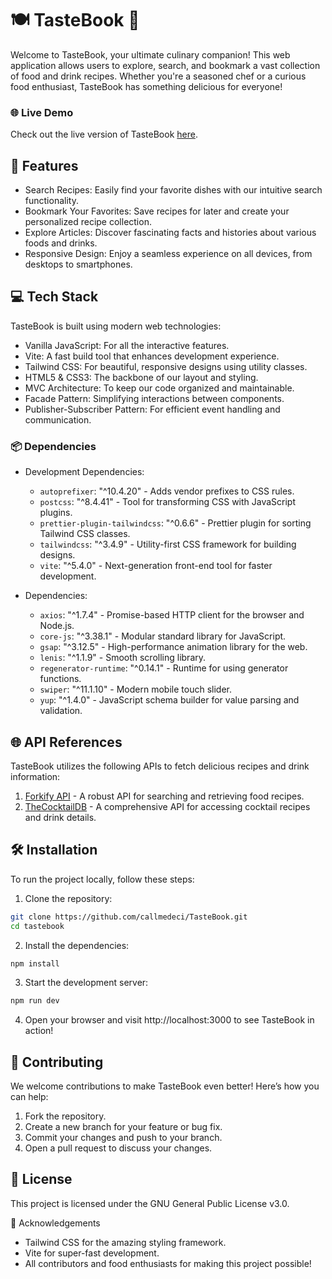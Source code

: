 # 🍽️ TasteBook 📖

Welcome to TasteBook, your ultimate culinary companion! This web application allows users to explore, search, and bookmark a vast collection of food and drink recipes. Whether you're a seasoned chef or a curious food enthusiast, TasteBook has something delicious for everyone!

### 🌐 Live Demo

Check out the live version of TasteBook [here](https://taste-book-one.vercel.app/).

## 🚀 Features

-   Search Recipes: Easily find your favorite dishes with our intuitive search functionality.
-   Bookmark Your Favorites: Save recipes for later and create your personalized recipe collection.
-   Explore Articles: Discover fascinating facts and histories about various foods and drinks.
-   Responsive Design: Enjoy a seamless experience on all devices, from desktops to smartphones.

## 💻 Tech Stack

TasteBook is built using modern web technologies:

-   Vanilla JavaScript: For all the interactive features.
-   Vite: A fast build tool that enhances development experience.
-   Tailwind CSS: For beautiful, responsive designs using utility classes.
-   HTML5 & CSS3: The backbone of our layout and styling.
-   MVC Architecture: To keep our code organized and maintainable.
-   Facade Pattern: Simplifying interactions between components.
-   Publisher-Subscriber Pattern: For efficient event handling and communication.

### 📦 Dependencies

-   Development Dependencies:

    -   `autoprefixer`: "^10.4.20" - Adds vendor prefixes to CSS rules.
    -   `postcss`: "^8.4.41" - Tool for transforming CSS with JavaScript plugins.
    -   `prettier-plugin-tailwindcss`: "^0.6.6" - Prettier plugin for sorting Tailwind CSS classes.
    -   `tailwindcss`: "^3.4.9" - Utility-first CSS framework for building designs.
    -   `vite`: "^5.4.0" - Next-generation front-end tool for faster development.

-   Dependencies:
    -   `axios`: "^1.7.4" - Promise-based HTTP client for the browser and Node.js.
    -   `core-js`: "^3.38.1" - Modular standard library for JavaScript.
    -   `gsap`: "^3.12.5" - High-performance animation library for the web.
    -   `lenis`: "^1.1.9" - Smooth scrolling library.
    -   `regenerator-runtime`: "^0.14.1" - Runtime for using generator functions.
    -   `swiper`: "^11.1.10" - Modern mobile touch slider.
    -   `yup`: "^1.4.0" - JavaScript schema builder for value parsing and validation.

## 🌐 API References

TasteBook utilizes the following APIs to fetch delicious recipes and drink information:

1. [Forkify API](https://forkify-api.herokuapp.com/api/v2) - A robust API for searching and retrieving food recipes.
2. [TheCocktailDB](https://www.thecocktaildb.com/api/json/v1) - A comprehensive API for accessing cocktail recipes and drink details.

## 🛠️ Installation

To run the project locally, follow these steps:

1. Clone the repository:

```bash
git clone https://github.com/callmedeci/TasteBook.git
cd tastebook
```

2. Install the dependencies:

```bash
npm install
```

3. Start the development server:

```bash
npm run dev
```

4. Open your browser and visit http://localhost:3000 to see TasteBook in action!

## 🤝 Contributing

We welcome contributions to make TasteBook even better! Here’s how you can help:

1. Fork the repository.
2. Create a new branch for your feature or bug fix.
3. Commit your changes and push to your branch.
4. Open a pull request to discuss your changes.

## 📄 License

This project is licensed under the GNU General Public License v3.0.

🙌 Acknowledgements

-   Tailwind CSS for the amazing styling framework.
-   Vite for super-fast development.
-   All contributors and food enthusiasts for making this project possible!
